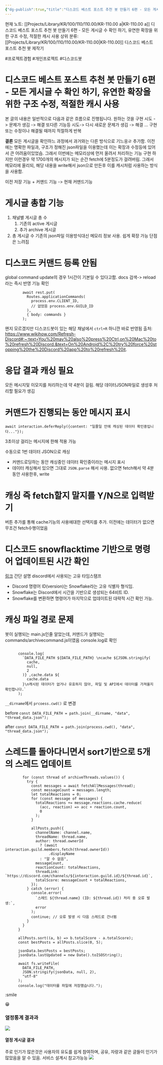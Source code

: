 ```yaml
---
{"dg-publish":true,"title":"디스코드 베스트 포스트 추천 봇 만들기 6편 - 모든 게시글 수 확인 하기, 유연한 확장을 위한 구조 수정, 적절한 캐시 사용","description":null,"permalink":"/projects/library/kr/100/110/110-00/kr-110-00-f/","dgPassFrontmatter":true,"noteIcon":"0","created":"2024-12-17T14:23:18.007+09:00","updated":"2024-12-17T14:30:13.787+09:00"}
---
```


현재 노트: [[Projects/Library/KR/100/110/110.00/KR-110.00 a\|KR-110.00 a]]  디스코드 베스트 포스트 추천 봇 만들기 6편 - 모든 게시글 수 확인 하기, 유연한 확장을 위한 구조 수정, 적절한 캐시 사용
상위 분류: [[Projects/Library/KR/100/110/110.00/KR-110.00\|KR-110.00]] 디스코드 베스트 포스트 추천 봇 제작기


#프로젝트경험 #개인프로젝트 #디스코드봇

# 디스코드 베스트 포스트 추천 봇 만들기 6편 - 모든 게시글 수 확인 하기, 유연한 확장을 위한 구조 수정, 적절한 캐시 사용

본 글의 내용은 일반적으로  다음과 같은 흐름으로 진행됩니다.
원하는 것을 구현 시도 -> 문제가 생김 -> 해결
또다른 기능등 시도-> 다시 새로운 문제가 생김 -> 해결
... 구현 또는 수정이나 해결될 때까지 적절하게 반복


**결론**
모든 게시글을 확인하느 과정에서 과거와는 다른 방식으로 기느응ㄹ 추가함. 이전에는 명확한 파일과, 구조가 정해진 json파일을 이용했는데 이는 확장과 수정등에 있어서 큰 어려움이있었슴. 그래서 이번에는 메모리상에 먼저 올려서 처리하는 기능 구현
하지만 이런경우 약 1700개의 메시지가 되는 순간 fetch에 5분정도가 걸려버림. 그래서 메모리에 올리되, 해당 내용을 write해서 json으로 만든후 이를 캐시처럼 사용하는 방식을 사용함.

이전 저장 기능 + 커맨드 기능 -> 현재 커맨드기능


# 게시글 총합 기능
1. 채널별 게시글 총 수
	1. 기존의 active 게시글
	2. 추가 archive 게시글
2. 총 게시글 수
기존의 json파일 이용방식대신 메모리 정보 사용. 쉽게 확장 가능
단점은 느려짐


# 디스코드 커맨드 등록 안됨
global command update의 경우 1시간이 기본일 수 있다고함.
docs 검색-> reload라는 즉시 반영 기능 확인

```
        await rest.put(
          Routes.applicationCommands(
            process.env.CLIENT_ID,
            // 없었음 process.env.GUILD_ID
          ),
          { body: commands }
        );
```

왠지 모르겠지만 디스코드봇이 있는 해당 채널에서 `ctrl+R` 하니깐 바로 반영됨
출처: https://www.wikihow.com/Refresh-Discord#:~:text=You%20may%20also%20press%20Ctrl,on%20Mac%20to%20refresh%20Discord.&text=On%20Android%2C%20try%20force%20stopping%20the%20Discord%20app%20to%20refresh%20it.



# 응답 결과 캐싱 필요
모든 메시지및 이모지를 처리하는데 약 4분이 걸림.
해당 데이터JSON파일로 생성후 처리할 필요가 생김

#  커맨드가 진행되는 동안 메시지 표시

`await interaction.deferReply({content: "일줄일 안에 캐싱된 데이터 확인중입니다..."});`

3초이상 걸리는 메시지에 한해 적용 가능

수동으로 1번 데이터 JSON으로 캐싱

- 커맨드로딩하는 동안 캐싱중인 데이터 확인중이라는 메시지 표시
- 데이터 캐싱해서 있으면 그대로 `JSON.parse` 해서 사용. 없으면 fetch해서 약 4분 동안 사용한후, write


# 캐싱 즉 fetch할지 말지를 Y/N으로 입력받기
버튼 추가를 통해 cache기능의 사용에대한 선택지를 추가. 이전에는 데이터가 없으면 무조건 fetch수행이었음

# 디스코드 snowflacktime 기반으로 명령어 업데이트된 시간 확인
[링크](https://snowsta.mp/)
간단 설명 discord에서 사용되는 고유 타임스탬프
- Discord 명령어 ID(version)는 Snowflake라는 고유 식별자 형식임.
- Snowflake는 Discord에서 시간을 기반으로 생성되는 64비트 ID.
- Snowflake를 변환하면 명령어가 마지막으로 업데이트된 대략적 시간 확인 가능.



# 캐싱 파일 경로 문제
봇이 실행되는 main.js인줄 알았는데, 커맨드가 실행되는 commands/archivecommand.js이였음
console.log로 확인
```

      console.log(
        `DATA_FILE_PATH ${DATA_FILE_PATH} \ncache ${JSON.stringify(
          cache,
          null,
          2
        )} ,cache.data ${
          cache.data
        }\n캐시된 데이터가 없거나 유효하지 않아, 파일 및 API에서 데이터를 가져올지 확인합니다.`
      );

```

`__dirname`에서 `prcoess.cwd()` 로 변경

before
`const DATA_FILE_PATH = path.join(__dirname, "data", "thread_data.json");`

after
`const DATA_FILE_PATH = path.join(process.cwd(), "data", "thread_data.json");`

# 스레드를 돌아다니면서 sort기반으로 5개의 스레드 업데이트

```
        for (const thread of archiveThreads.values()) {
          try {
            const messages = await fetchAllMessages(thread);
            const messageCount = messages.length;
            let totalReactions = 0;
            for (const message of messages) {
              totalReactions += message.reactions.cache.reduce(
                (acc, reaction) => acc + reaction.count,
                0
              );
            }

            allPosts.push({
              channelName: channel.name,
              threadName: thread.name,
              author: thread.ownerId
                ? (await interaction.guild.members.fetch(thread.ownerId))
                    .displayName
                : "알 수 없음",
              messageCount,
              reactionCount: totalReactions,
              threadLink: `https://discord.com/channels/${interaction.guild.id}/${thread.id}`,
              totalScore: messageCount + totalReactions,
            });
          } catch (error) {
            console.error(
              `스레드 ${thread.name} (ID: ${thread.id}) 처리 중 오류 발생:`,
              error
            );
            continue; // 오류 발생 시 다음 스레드로 건너뜀
          }
        }
      }

      allPosts.sort((a, b) => b.totalScore - a.totalScore);
      const bestPosts = allPosts.slice(0, 5);

      jsonData.bestPosts = bestPosts;
      jsonData.lastUpdated = new Date().toISOString();

      await fs.writeFile(
        DATA_FILE_PATH,
        JSON.stringify(jsonData, null, 2),
        "utf-8"
      );
      console.log("데이터를 파일에 저장했습니다.");
```

:smile

😁
### 열정통계 결과과
![](https://i.imgur.com/rrvyXI6.png)


#### 열정 게시글 결과
주로 인기가 많은것은 사용자의 유도를 쉽게 참여하며, 공유, 자랑과 같은 글들이 인기가 많았음을 알 수 있음. 서비스 설계시 참고가능능
![](https://i.imgur.com/pCSqfqo.png)